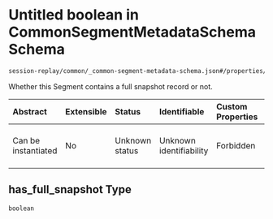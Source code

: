 # Untitled boolean in CommonSegmentMetadataSchema Schema

```txt
session-replay/common/_common-segment-metadata-schema.json#/properties/has_full_snapshot
```

Whether this Segment contains a full snapshot record or not.

| Abstract            | Extensible | Status         | Identifiable            | Custom Properties | Additional Properties | Access Restrictions | Defined In                                                                                                                          |
| :------------------ | :--------- | :------------- | :---------------------- | :---------------- | :-------------------- | :------------------ | :---------------------------------------------------------------------------------------------------------------------------------- |
| Can be instantiated | No         | Unknown status | Unknown identifiability | Forbidden         | Allowed               | none                | [\_common-segment-metadata-schema.json\*](../out/session-replay/common/_common-segment-metadata-schema.json "open original schema") |

## has\_full\_snapshot Type

`boolean`
